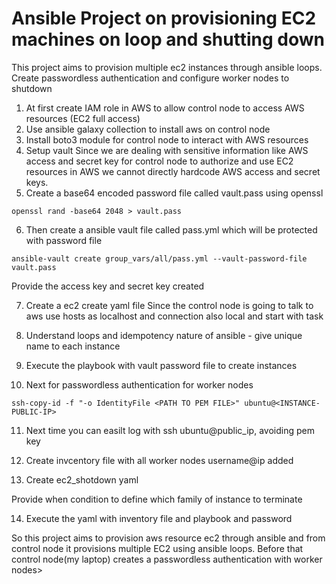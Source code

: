 # Ansible Project on provisioning EC2 machines on loop and shutting down 

This project aims to provision multiple ec2 instances through ansible loops. Create passwordless authentication and configure worker nodes to shutdown 

1. At first create IAM role in AWS to allow control node to access AWS resources (EC2 full access)
2. Use ansible galaxy collection to install aws on control node 
3. Install boto3 module for control node to interact with AWS resources
4. Setup vault 
Since we are dealing with sensitive information like AWS access and secret key for control node to authorize and use EC2 resources in AWS we cannot directly hardcode AWS access and secret keys. 
5. Create a base64 encoded password file called vault.pass using openssl

```
openssl rand -base64 2048 > vault.pass
```
6. Then create a ansible vault file called pass.yml which will be protected with password file

```
ansible-vault create group_vars/all/pass.yml --vault-password-file vault.pass
```
Provide the access key and secret key created 

7. Create a ec2 create yaml file 
Since the control node is going to talk to aws use hosts as localhost and connection also local and start with task

8. Understand loops and idempotency nature of ansible - give unique name to each instance

9. Execute the playbook with vault password file to create instances

10. Next for passwordless authentication for worker nodes 

```
ssh-copy-id -f "-o IdentityFile <PATH TO PEM FILE>" ubuntu@<INSTANCE-PUBLIC-IP>
```
11. Next time you can easilt log with ssh ubuntu@public_ip, avoiding pem key 

12. Create invcentory file with all worker nodes username@ip added

13. Create ec2_shotdown yaml 

Provide when condition to define which family of instance to terminate 

14. Execute the yaml with inventory file and playbook and password

So this project aims to provision aws resource ec2 through ansible and from control node it provisions multiple EC2 using ansible loops. Before that control node(my laptop) creates a passwordless authentication with worker nodes> 
